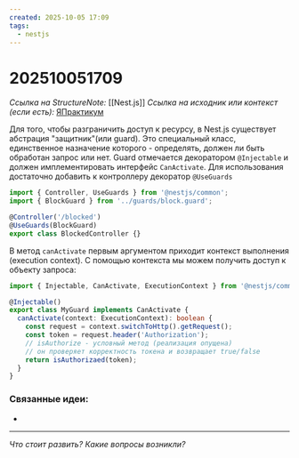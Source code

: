 ```yaml
---
created: 2025-10-05 17:09
tags:
  - nestjs
---
```

# 202510051709
*Ссылка на StructureNote:* [[Nest.js]]
*Ссылка на исходник или контекст (если есть):* [ЯПрактикум](https://practicum.yandex.ru/trainer/backend-nodejs/lesson/4a7f433e-2cdd-49d1-bbf2-b02c818cf2b1/task/0c27cf46-9eba-4d25-87f9-06e81141af66/)

Для того, чтобы разграничить доступ к ресурсу, в Nest.js существует абстрация "защитник"(или guard). Это специальный класс, единственное назначение которого - определять, должен ли быть обработан запрос или нет. Guard отмечается декоратором `@Injectable` и должен имплементировать интерфейс `CanActivate`. Для использования достаточно добавить к контроллеру декоратор `@UseGuards`
```ts
import { Controller, UseGuards } from '@nestjs/common';
import { BlockGuard } from '../guards/block.guard';

@Controller('/blocked')
@UseGuards(BlockGuard)
export class BlockedController {}
```
В метод `canActivate` первым аргументом приходит контекст выполнения (execution context). С помощью контекста мы можем получить доступ к объекту запроса:
```ts
import { Injectable, CanActivate, ExecutionContext } from '@nestjs/common';

@Injectable()
export class MyGuard implements CanActivate {
  canActivate(context: ExecutionContext): boolean {
    const request = context.switchToHttp().getRequest();
    const token = request.header('Authorization');
    // isAuthorize - условный метод (реализация опущена)
    // он проверяет корректность токена и возвращает true/false
    return isAuthorizaed(token);
  }
}
```
### Связанные идеи:
* 
---

*Что стоит развить? Какие вопросы возникли?*